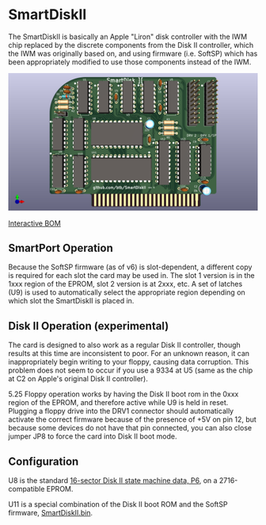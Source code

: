 # SmartDiskII

The SmartDiskII is basically an Apple "Liron" disk controller with the IWM chip
replaced by the discrete components from the Disk II controller, which
the IWM was originally based on, and using firmware (i.e. SoftSP) which
has been appropriately modified to use those components instead of the IWM.

![image info](SmartDiskII.png)

[Interactive BOM](https://btb.github.io/SmartDiskII/bom/SmartDiskII.html)

## SmartPort Operation

Because the SoftSP firmware (as of v6) is slot-dependent, a different copy is
required for each slot the card may be used in. The slot 1 version is in the 1xxx
region of the EPROM, slot 2 version is at 2xxx, etc.
A set of latches (U9) is used to automatically select the appropriate region
depending on which slot the SmartDiskII is placed in.

## Disk II Operation (experimental)

The card is designed to also work as a regular Disk II controller, though 
results at this time are inconsistent to poor. For an unknown reason, it can 
inappropriately begin writing to your floppy, causing data corruption. This 
problem does not seem to occur if you use a 9334 at U5 (same as the chip at 
C2 on Apple's original Disk II controller).

5.25 Floppy operation works by having the Disk II boot rom in the 0xxx
region of the EPROM, and therefore active while U9 is held in
reset. Plugging a floppy drive into the DRV1 connector should automatically
activate the correct firmware because of the presence of +5V on pin 12, but
because some devices do not have that pin connected,
you can also close jumper JP8 to force the card into Disk II boot mode.

## Configuration

U8 is the standard [16-sector Disk II state machine data, P6](firmware/341-0128_P6A.bin), on a 2716-compatible EPROM.

U11 is a special combination of the Disk II boot ROM and the SoftSP firmware, [SmartDiskII.bin](firmware/SmartDiskII.bin).

